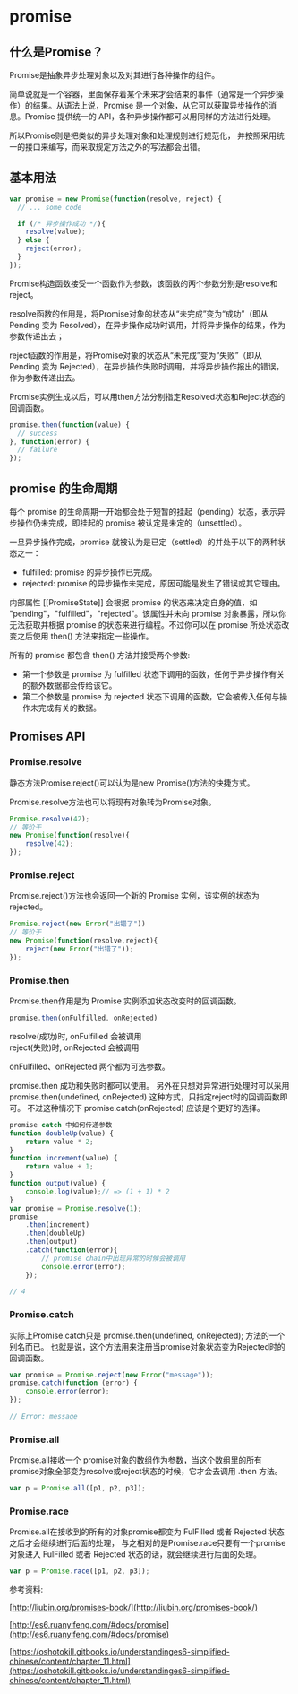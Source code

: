 # promise

## 什么是Promise？

Promise是抽象异步处理对象以及对其进行各种操作的组件。

简单说就是一个容器，里面保存着某个未来才会结束的事件（通常是一个异步操作）的结果。从语法上说，Promise 是一个对象，从它可以获取异步操作的消息。Promise 提供统一的 API，各种异步操作都可以用同样的方法进行处理。

所以Promise则是把类似的异步处理对象和处理规则进行规范化， 并按照采用统一的接口来编写，而采取规定方法之外的写法都会出错。

## 基本用法
```js
var promise = new Promise(function(resolve, reject) {
  // ... some code

  if (/* 异步操作成功 */){
    resolve(value);
  } else {
    reject(error);
  }
});
```
Promise构造函数接受一个函数作为参数，该函数的两个参数分别是resolve和reject。

resolve函数的作用是，将Promise对象的状态从“未完成”变为“成功”（即从 Pending 变为 Resolved），在异步操作成功时调用，并将异步操作的结果，作为参数传递出去；

reject函数的作用是，将Promise对象的状态从“未完成”变为“失败”（即从 Pending 变为 Rejected），在异步操作失败时调用，并将异步操作报出的错误，作为参数传递出去。



Promise实例生成以后，可以用then方法分别指定Resolved状态和Reject状态的回调函数。

```js
promise.then(function(value) {
  // success
}, function(error) {
  // failure
});
```
## promise 的生命周期

每个 promise 的生命周期一开始都会处于短暂的挂起（pending）状态，表示异步操作仍未完成，即挂起的 promise 被认定是未定的（unsettled）。

一旦异步操作完成，promise 就被认为是已定（settled）的并处于以下的两种状态之一：
* fulfilled: promise 的异步操作已完成。  
* rejected: promise 的异步操作未完成，原因可能是发生了错误或其它理由。  

内部属性 [[PromiseState]] 会根据 promise 的状态来决定自身的值，如 "pending"，"fulfilled"，"rejected"。该属性并未向 promise 对象暴露，所以你无法获取并根据 promise 的状态来进行编程。不过你可以在 promise 所处状态改变之后使用 then() 方法来指定一些操作。

所有的 promise 都包含 then() 方法并接受两个参数:
* 第一个参数是 promise 为 fulfilled 状态下调用的函数，任何于异步操作有关的额外数据都会传给该它。
* 第二个参数是 promise 为 rejected 状态下调用的函数，它会被传入任何与操作未完成有关的数据。

## Promises API

### Promise.resolve

静态方法Promise.reject()可以认为是new Promise()方法的快捷方式。

Promise.resolve方法也可以将现有对象转为Promise对象。

```js
Promise.resolve(42);
// 等价于
new Promise(function(resolve){
    resolve(42);
});
```

### Promise.reject

Promise.reject()方法也会返回一个新的 Promise 实例，该实例的状态为rejected。 

```js
Promise.reject(new Error("出错了"))
// 等价于
new Promise(function(resolve,reject){
    reject(new Error("出错了"));
});
```
### Promise.then

Promise.then作用是为 Promise 实例添加状态改变时的回调函数。

```js
promise.then(onFulfilled, onRejected) 
```

resolve(成功)时, onFulfilled 会被调用  
reject(失败)时, onRejected 会被调用

onFulfilled、onRejected 两个都为可选参数。

promise.then 成功和失败时都可以使用。 另外在只想对异常进行处理时可以采用 promise.then(undefined, onRejected) 这种方式，只指定reject时的回调函数即可。 不过这种情况下 promise.catch(onRejected) 应该是个更好的选择。

```js
promise catch 中如何传递参数
function doubleUp(value) {
    return value * 2;
}
function increment(value) {
    return value + 1;
}
function output(value) {
    console.log(value);// => (1 + 1) * 2
}
var promise = Promise.resolve(1);
promise
    .then(increment)
    .then(doubleUp)
    .then(output)
    .catch(function(error){
        // promise chain中出现异常的时候会被调用
        console.error(error);
    });
 
// 4
```

### Promise.catch

实际上Promise.catch只是 promise.then(undefined, onRejected); 方法的一个别名而已。 也就是说，这个方法用来注册当promise对象状态变为Rejected时的回调函数。 

```js
var promise = Promise.reject(new Error("message"));
promise.catch(function (error) {
    console.error(error);
});
 
// Error: message
```

### Promise.all
Promise.all接收一个 promise对象的数组作为参数，当这个数组里的所有promise对象全部变为resolve或reject状态的时候，它才会去调用 .then 方法。

```js
var p = Promise.all([p1, p2, p3]);
```

### Promise.race
Promise.all在接收到的所有的对象promise都变为 FulFilled 或者 Rejected 状态之后才会继续进行后面的处理， 与之相对的是Promise.race只要有一个promise对象进入 FulFilled 或者 Rejected 状态的话，就会继续进行后面的处理。

```js
var p = Promise.race([p1, p2, p3]);
```


参考资料:

[http://liubin.org/promises-book/](http://liubin.org/promises-book/)

[http://es6.ruanyifeng.com/#docs/promise](http://es6.ruanyifeng.com/#docs/promise)

[https://oshotokill.gitbooks.io/understandinges6-simplified-chinese/content/chapter_11.html](https://oshotokill.gitbooks.io/understandinges6-simplified-chinese/content/chapter_11.html)

